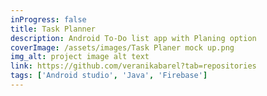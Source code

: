 ```yaml
---
inProgress: false
title: Task Planner
description: Android To-Do list app with Planing option
coverImage: /assets/images/Task Planer mock up.png
img_alt: project image alt text
link: https://github.com/veranikabarel?tab=repositories
tags: ['Android studio', 'Java', 'Firebase']
---
```

